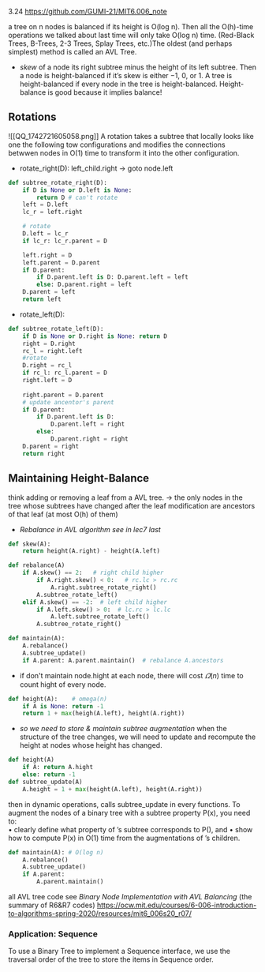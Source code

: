 3.24 https://github.com/GUMI-21/MIT6.006_note

a tree on n nodes is balanced if its height is O(log n). Then all the O(h)-time operations we talked about last time will only take O(log n) time.
(Red-Black Trees, B-Trees, 2-3 Trees, Splay Trees, etc.)The oldest (and perhaps simplest) method is called an AVL Tree.

+ *skew* of a node
its right subtree minus the height of its left subtree.
Then a node is height-balanced if it’s skew is either −1, 0, or 1.
A tree is height-balanced if every node in the tree is height-balanced. Height-balance is good because it implies balance!
## Rotations
![[QQ_1742721605058.png]]
A rotation takes a subtree that locally looks like one the following tow configurations and modifies the connections betwwen nodes in O(1) time to transform it into the other configuration.
+ rotate_right(D):
left_child.right -> goto node.left
```python
def subtree_rotate_right(D):
	if D is None or D.left is None:
		return D # can't rotate
	left = D.left
	lc_r = left.right

	# rotate
	D.left = lc_r
	if lc_r: lc_r.parent = D

	left.right = D
	left.parent = D.parent
	if D.parent:
		if D.parent.left is D: D.parent.left = left
		else: D.parent.right = left
	D.parent = left
	return left
```
+ rotate_left(D):
```python
def subtree_rotate_left(D):
	if D is None or D.right is None: return D
	right = D.right
	rc_l = right.left
	#rotate
	D.right = rc_l
	if rc_l: rc_l.parent = D
	right.left = D
	
	right.parent = D.parent
	# update ancentor's parent
	if D.parent:
		if D.parent.left is D:
			D.parent.left = right
		else:
			D.parent.right = right
	D.parent = right
	return right
```
## Maintaining Height-Balance
think adding or removing a leaf from a AVL tree. -> the only nodes in the tree whose subtrees have changed after the leaf modification are ancestors of that leaf (at most O(h) of them)
+ *Rebalance in AVL*
*algorithm see in lec7 last*
```python
def skew(A):
	return height(A.right) - height(A.left)

def rebalance(A)
	if A.skew() == 2:   # right child higher
		if A.right.skew() < 0:   # rc.lc > rc.rc
			A.right.subtree_rotate_right()
		A.subtree_rotate_left()
	elif A.skew() == -2:  # left child higher
		if A.left.skew() > 0:  # lc.rc > lc.lc
			A.left.subtree_rotate_left()
		A.subtree_rotate_right()

def maintain(A):
	A.rebalance()
	A.subtree_update()
	if A.parent: A.parent.maintain()  # rebalance A.ancestors

```
+ if don't maintain node.hight at each node, there will cost $\varOmega(n)$ time to count hight of every node.
```python
def height(A):    # omega(n)
	if A is None: return -1
	return 1 + max(heigh(A.left), height(A.right))
```
+ *so we need to store & maintain subtree augmentation*
when the structure of the tree changes, we will need to update and recompute the height at nodes whose height has changed.
```python
def height(A)
	if A: return A.hight
	else: return -1
def subtree_update(A)
	A.height = 1 + max(height(A.left), height(A.right))
```
then in dynamic operations, calls subtree_update in every functions.
To augment the nodes of a binary tree with a subtree property P(x), you need to:\
• clearly define what property of ’s subtree corresponds to P(), and 
• show how to compute P(x) in O(1) time from the augmentations of ’s children.
```python
def maintain(A): # O(log n) 
	A.rebalance() 
	A.subtree_update() 
	if A.parent: 
		A.parent.maintain()
```

all AVL tree code see *Binary Node Implementation with AVL Balancing* (the summary of R6&R7 codes)
https://ocw.mit.edu/courses/6-006-introduction-to-algorithms-spring-2020/resources/mit6_006s20_r07/

### Application: Sequence
To use a Binary Tree to implement a Sequence interface, we use the traversal order of the tree to store the items in Sequence order.
